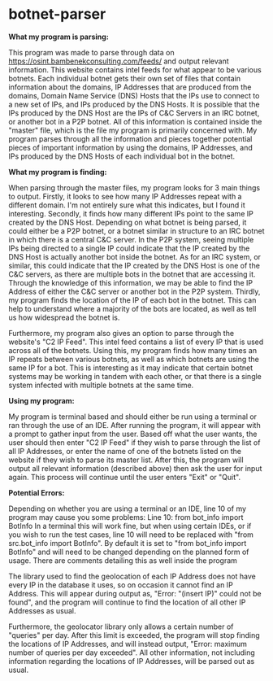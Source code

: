 # botnet-parser
**What my program is parsing:**

This program was made to parse through data on https://osint.bambenekconsulting.com/feeds/ and output relevant
information. This website contains intel feeds for what appear to be various botnets. Each individual botnet gets their
own set of files that contain information about the domains, IP Addresses that are produced from the domains, Domain
Name Service (DNS) Hosts that the IPs use to connect to a new set of IPs, and IPs produced by the DNS Hosts. It is
possible that the IPs produced by the DNS Host are the IPs of C&C Servers in an IRC botnet, or another bot in a P2P
botnet. All of this information is contained inside the "master" file, which is the file my program is primarily
concerned with. My program parses through all the information and pieces together potential pieces of important
information by using the domains, IP Addresses, and IPs produced by the DNS Hosts of each individual bot in the botnet.

**What my program is finding:**

When parsing through the master files, my program looks for 3 main things to output. Firstly, it looks to see how many
IP Addresses repeat with a different domain. I'm not entirely sure what this indicates, but I found it interesting.
Secondly, it finds how many different IPs point to the same IP created by the DNS Host. Depending on what botnet is
being parsed, it could either be a P2P botnet, or a botnet similar in structure to an IRC botnet in which there is a
central C&C server. In the P2P system, seeing multiple IPs being directed to a single IP could indicate that the IP
created by the DNS Host is actually another bot inside the botnet. As for an IRC system, or similar, this could
indicate that the IP created by the DNS Host is one of the C&C servers, as there are multiple bots in the botnet that
are accessing it. Through the knowledge of this information, we may be able to find the IP Address of either the C&C
server or another bot in the P2P system. Thirdly, my program finds the location of the IP of each bot in the botnet.
This can help to understand where a majority of the bots are located, as well as tell us how widespread the botnet is.

Furthermore, my program also gives an option to parse through the website's "C2 IP Feed". This intel feed contains a
list of every IP that is used across all of the botnets. Using this, my program finds how many times an IP repeats
between various botnets, as well as which botnets are using the same IP for a bot. This is interesting as it may
indicate that certain botnet systems may be working in tandem with each other, or that there is a single system
infected with multiple botnets at the same time.

**Using my program:**

My program is terminal based and should either be run using a terminal or ran through the use of an IDE. After running
the program, it will appear with a prompt to gather input from the user. Based off what the user wants, the user should
then enter "C2 IP Feed" if they wish to parse through the list of all IP Addresses, or enter the name of one of the
botnets listed on the website if they wish to parse its master list. After this, the program will output all relevant
information (described above) then ask the user for input again. This process will continue until the user enters
"Exit" or "Quit".

**Potential Errors:**

Depending on whether you are using a terminal or an IDE, line 10 of my program may cause you some problems:
Line 10: from bot_info import BotInfo
In a terminal this will work fine, but when using certain IDEs, or if you wish to run the test cases, line 10 will need
to be replaced with "from src.bot_info import BotInfo". By default it is set to "from bot_info import BotInfo" and will
need to be changed depending on the planned form of usage.
There are comments detailing this as well inside the program

The library used to find the geolocation of each IP Address does not have every IP in the database it uses, so on
occasion it cannot find an IP Address. This will appear during output as, "Error: "(insert IP)" could not be found",
and the program will continue to find the location of all other IP Addresses as usual.

Furthermore, the geolocator library only allows a certain number of "queries" per day. After this limit is exceeded,
the program will stop finding the locations of IP Addresses, and will instead output, "Error: maximum number of queries
per day exceeded". All other information, not including information regarding the locations of IP Addresses, will be
parsed out as usual.
